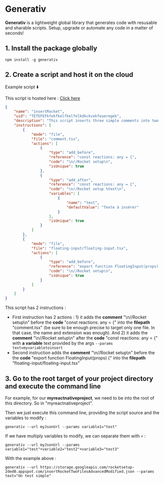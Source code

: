 # Generativ

**Generativ** is a lightweight global library that generates code with resusable and sharable scripts. Setup, upgrade or automate any code in a matter of seconds!


## 1. Install the package globally

`npm install -g generativ`



## 2. Create a script and host it on the cloud

Example script ⬇️

This script is hosted here : [Click here](https://storage.googleapis.com/rocketsetup-2ded0.appspot.com/insertRocketTwoFilesAdvancedModified.json)

```json
{
    "name": "insertRocket",
    "uid": "TETEFEFkfekfkelfkelfelkdkckvekfeueregek",
    "description": "This script inserts three simple comments into two files",
    "instructions": [
        {
            "mode": "file",
            "file": "comment.tsx",
            "actions": [
                {
                    "type": "add_before",
                    "reference": "const reactions: any = {",
                    "code": "\n//Rocket setup\n",
                    "isUnique": true
                },
                {
                    "type": "add_after",
                    "reference": "const reactions: any = {",
                    "code": "\n//Rocket setup %text\n",
                    "variables": [
                        {
                            "name": "text",
                            "defaultValue": "Texte à insérer"
                        }
                    ],
                    "isUnique": true
                }
            ]
        },
        {
            "mode": "file",
            "file": "floating-input/floating-input.tsx",
            "actions": [
                {
                    "type": "add_before",
                    "reference": "export function FloatingInput(props) {",
                    "code": "\n//Rocket setup\n",
                    "isUnique": true
                }
            ]
        }
    ]
}
```

This script has 2 instructions : 
- First instruction has 2 actions : 1) it adds the **comment** "\n//Rocket setup\n" before the **code** "const reactions: any = {" into the **filepath** "comment.tsx" (be sure to be enough precise to target only one file. In that case, the name and extension was enough). And 2) it adds the **comment** "\n//Rocket setup\n" after the **code** "const reactions: any = {" with **a variable** text provided by the args 
`--params text=myvariabletoinsert`
- Second instruction adds the **comment** "\n//Rocket setup\n" before the the **code** "export function FloatingInput(props) {"  into the **filepath** "floating-input/floating-input.tsx"

## 3. Go to the root target of your project directory and execute the command line

For example, for our **myreactnativeproject**, we need to be into the root of this directory. So in "myreactnativeproject". 



Then we just execute this command line, providing the script source and the variables to modify : 

`generativ --url myJsonUrl --params variable1="test"`



If we have multiply variables to modify, we can separate them with ```+``` :

`generativ --url myJsonUrl --params variable1="test"+variable2="test2"+variable3="test3"`



With the example above : 

`generativ --url https://storage.googleapis.com/rocketsetup-2ded0.appspot.com/insertRocketTwoFilesAdvancedModified.json --params text="Un test simple"`


